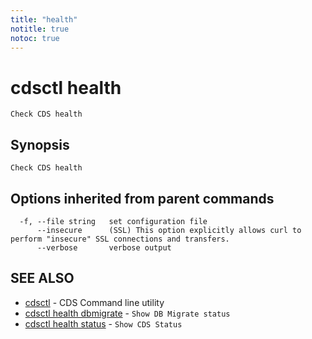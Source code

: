 ```yaml
---
title: "health"
notitle: true
notoc: true
---
```

# cdsctl health

`Check CDS health`

## Synopsis

`Check CDS health`

## Options inherited from parent commands

```
  -f, --file string   set configuration file
      --insecure      (SSL) This option explicitly allows curl to perform "insecure" SSL connections and transfers.
      --verbose       verbose output
```

## SEE ALSO

* [cdsctl](/docs/components/cdsctl/cdsctl/)	 - CDS Command line utility
* [cdsctl health dbmigrate](/docs/components/cdsctl/health/dbmigrate/)	 - `Show DB Migrate status`
* [cdsctl health status](/docs/components/cdsctl/health/status/)	 - `Show CDS Status`

